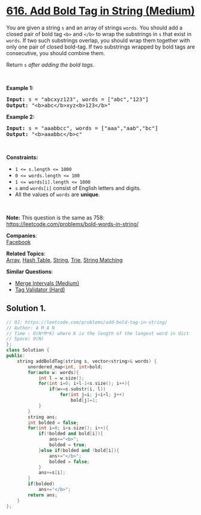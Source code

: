 # [616. Add Bold Tag in String (Medium)](https://leetcode.com/problems/add-bold-tag-in-string/)

<p>You are given a string <code>s</code> and an array of strings <code>words</code>. You should add a closed pair of bold tag <code>&lt;b&gt;</code> and <code>&lt;/b&gt;</code> to wrap the substrings in <code>s</code> that exist in <code>words</code>. If two such substrings overlap, you should wrap them together with only one pair of closed bold-tag. If two substrings wrapped by bold tags are consecutive, you should combine them.</p>

<p>Return <code>s</code> <em>after adding the bold tags</em>.</p>

<p>&nbsp;</p>
<p><strong>Example 1:</strong></p>

<pre><strong>Input:</strong> s = "abcxyz123", words = ["abc","123"]
<strong>Output:</strong> "&lt;b&gt;abc&lt;/b&gt;xyz&lt;b&gt;123&lt;/b&gt;"
</pre>

<p><strong>Example 2:</strong></p>

<pre><strong>Input:</strong> s = "aaabbcc", words = ["aaa","aab","bc"]
<strong>Output:</strong> "&lt;b&gt;aaabbc&lt;/b&gt;c"
</pre>

<p>&nbsp;</p>
<p><strong>Constraints:</strong></p>

<ul>
	<li><code>1 &lt;= s.length &lt;= 1000</code></li>
	<li><code>0 &lt;= words.length &lt;= 100</code></li>
	<li><code>1 &lt;= words[i].length &lt;= 1000</code></li>
	<li><code>s</code> and <code>words[i]</code> consist of English letters and digits.</li>
	<li>All the values of <code>words</code> are <strong>unique</strong>.</li>
</ul>

<p>&nbsp;</p>
<p><strong>Note:</strong> This question is the same as 758: <a href="https://leetcode.com/problems/bold-words-in-string/" target="_blank">https://leetcode.com/problems/bold-words-in-string/</a></p>


**Companies**:  
[Facebook](https://leetcode.com/company/facebook)

**Related Topics**:  
[Array](https://leetcode.com/tag/array/), [Hash Table](https://leetcode.com/tag/hash-table/), [String](https://leetcode.com/tag/string/), [Trie](https://leetcode.com/tag/trie/), [String Matching](https://leetcode.com/tag/string-matching/)

**Similar Questions**:
* [Merge Intervals (Medium)](https://leetcode.com/problems/merge-intervals/)
* [Tag Validator (Hard)](https://leetcode.com/problems/tag-validator/)

## Solution 1.

```cpp
// OJ: https://leetcode.com/problems/add-bold-tag-in-string/
// Author: A M A N
// Time : O(N*M*K) where K is the length of the longest word in dict
// Space: O(N)
};
class Solution {
public:
    string addBoldTag(string s, vector<string>& words) {
        unordered_map<int, int>bold;
        for(auto w: words){ 
            int l = w.size();
            for(int i=0; i+l-1<s.size(); i++){ 
                if(w==s.substr(i, l))
                    for(int j=i; j<i+l; j++)
                        bold[j]=1;
            }
        }
        string ans;
        int bolded = false;
        for(int i=0; i<s.size(); i++){
            if(!bolded and bold[i]){
                ans+="<b>";
                bolded = true;
            }else if(bolded and !bold[i]){
                ans+="</b>";
                bolded = false;
            }
            ans+=s[i];
        }
        if(bolded)
            ans+="</b>";
        return ans;
    }
};
```